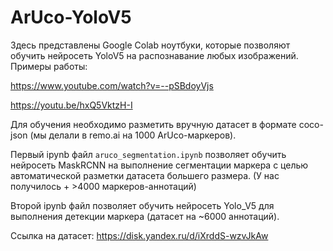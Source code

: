 # ArUco-YoloV5
Здесь представлены Google Colab ноутбуки, которые позволяют обучить нейросеть YoloV5 на распознавание любых изображений. Примеры работы:

https://www.youtube.com/watch?v=--pSBdoyVjs

https://youtu.be/hxQ5VktzH-I

Для обучения необходимо разметить вручную датасет в формате coco-json (мы делали в remo.ai на 1000 ArUco-маркеров).

Первый ipynb файл `aruco_segmentation.ipynb` позволяет обучить нейросеть MaskRCNN на выполнение сегментации маркера с целью автоматической разметки датасета большего размера. (У нас получилось + >4000 маркеров-аннотаций)

Второй ipynb файл позволяет обучить нейросеть Yolo_V5 для выполнения детекции маркера (датасет на ~6000 аннотаций).

Ссылка на датасет:
https://disk.yandex.ru/d/iXrddS-wzvJkAw 
